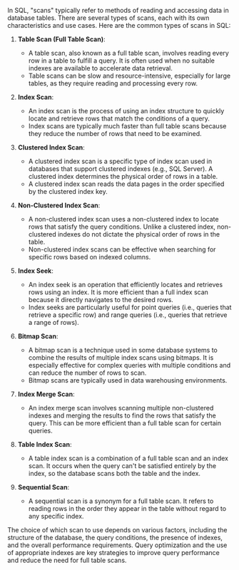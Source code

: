 In SQL, "scans" typically refer to methods of reading and accessing data in database tables. There are several types of scans, each with its own characteristics and use cases. Here are the common types of scans in SQL:

1. **Table Scan (Full Table Scan)**:
   - A table scan, also known as a full table scan, involves reading every row in a table to fulfill a query. It is often used when no suitable indexes are available to accelerate data retrieval.
   - Table scans can be slow and resource-intensive, especially for large tables, as they require reading and processing every row.

2. **Index Scan**:
   - An index scan is the process of using an index structure to quickly locate and retrieve rows that match the conditions of a query.
   - Index scans are typically much faster than full table scans because they reduce the number of rows that need to be examined.

3. **Clustered Index Scan**:
   - A clustered index scan is a specific type of index scan used in databases that support clustered indexes (e.g., SQL Server). A clustered index determines the physical order of rows in a table.
   - A clustered index scan reads the data pages in the order specified by the clustered index key.

4. **Non-Clustered Index Scan**:
   - A non-clustered index scan uses a non-clustered index to locate rows that satisfy the query conditions. Unlike a clustered index, non-clustered indexes do not dictate the physical order of rows in the table.
   - Non-clustered index scans can be effective when searching for specific rows based on indexed columns.

5. **Index Seek**:
   - An index seek is an operation that efficiently locates and retrieves rows using an index. It is more efficient than a full index scan because it directly navigates to the desired rows.
   - Index seeks are particularly useful for point queries (i.e., queries that retrieve a specific row) and range queries (i.e., queries that retrieve a range of rows).

6. **Bitmap Scan**:
   - A bitmap scan is a technique used in some database systems to combine the results of multiple index scans using bitmaps. It is especially effective for complex queries with multiple conditions and can reduce the number of rows to scan.
   - Bitmap scans are typically used in data warehousing environments.

7. **Index Merge Scan**:
   - An index merge scan involves scanning multiple non-clustered indexes and merging the results to find the rows that satisfy the query. This can be more efficient than a full table scan for certain queries.

8. **Table Index Scan**:
   - A table index scan is a combination of a full table scan and an index scan. It occurs when the query can't be satisfied entirely by the index, so the database scans both the table and the index.

9. **Sequential Scan**:
   - A sequential scan is a synonym for a full table scan. It refers to reading rows in the order they appear in the table without regard to any specific index.

The choice of which scan to use depends on various factors, including the structure of the database, the query conditions, the presence of indexes, and the overall performance requirements. Query optimization and the use of appropriate indexes are key strategies to improve query performance and reduce the need for full table scans.